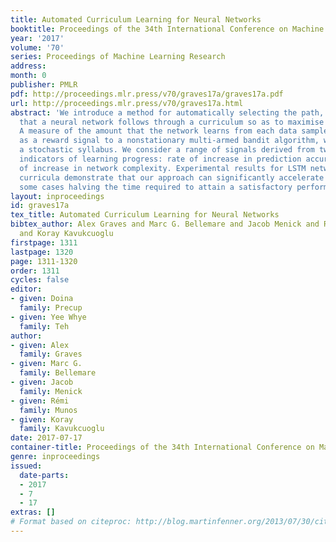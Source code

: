 ```yaml
---
title: Automated Curriculum Learning for Neural Networks
booktitle: Proceedings of the 34th International Conference on Machine Learning
year: '2017'
volume: '70'
series: Proceedings of Machine Learning Research
address: 
month: 0
publisher: PMLR
pdf: http://proceedings.mlr.press/v70/graves17a/graves17a.pdf
url: http://proceedings.mlr.press/v70/graves17a.html
abstract: 'We introduce a method for automatically selecting the path, or syllabus,
  that a neural network follows through a curriculum so as to maximise learning efficiency.
  A measure of the amount that the network learns from each data sample is provided
  as a reward signal to a nonstationary multi-armed bandit algorithm, which then determines
  a stochastic syllabus. We consider a range of signals derived from two distinct
  indicators of learning progress: rate of increase in prediction accuracy, and rate
  of increase in network complexity. Experimental results for LSTM networks on three
  curricula demonstrate that our approach can significantly accelerate learning, in
  some cases halving the time required to attain a satisfactory performance level.'
layout: inproceedings
id: graves17a
tex_title: Automated Curriculum Learning for Neural Networks
bibtex_author: Alex Graves and Marc G. Bellemare and Jacob Menick and R{\'e}mi Munos
  and Koray Kavukcuoglu
firstpage: 1311
lastpage: 1320
page: 1311-1320
order: 1311
cycles: false
editor:
- given: Doina
  family: Precup
- given: Yee Whye
  family: Teh
author:
- given: Alex
  family: Graves
- given: Marc G.
  family: Bellemare
- given: Jacob
  family: Menick
- given: Rémi
  family: Munos
- given: Koray
  family: Kavukcuoglu
date: 2017-07-17
container-title: Proceedings of the 34th International Conference on Machine Learning
genre: inproceedings
issued:
  date-parts:
  - 2017
  - 7
  - 17
extras: []
# Format based on citeproc: http://blog.martinfenner.org/2013/07/30/citeproc-yaml-for-bibliographies/
---
```


